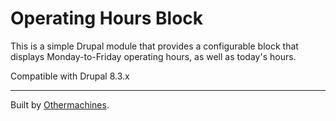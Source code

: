 # Operating Hours Block

This is a simple Drupal module that provides a configurable block that displays Monday-to-Friday operating hours, as well as today's hours.

Compatible with Drupal 8.3.x

---
Built by [Othermachines](https://othermachines.com).
